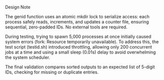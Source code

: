 Design Note

The genid function uses an atomic mkdir lock to serialize access: each process safely reads, increments, and updates a counter file, ensuring sequential, zero-padded IDs. No external tools are required.

During testing, trying to spawn 5,000 processes at once initially caused system errors (fork: Resource temporarily unavailable). To address this, the test script (testid.sh) introduced throttling, allowing only 200 concurrent jobs at a time and using a small sleep (0.01s) delay to avoid overwhelming the system scheduler.

The final validation compares sorted outputs to an expected list of 5-digit IDs, checking for missing or duplicate entries.
